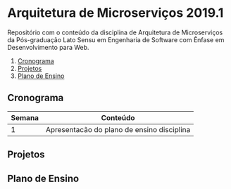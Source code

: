 # Arquitetura de Microserviços 2019.1

Repositório com o conteúdo da disciplina de Arquitetura de Microserviços da Pós-graduação Lato Sensu em Engenharia de Software com Ênfase em Desenvolvimento para Web.

  1. [Cronograma](#cronograma)
  1. [Projetos](#projetos)
  1. [Plano de Ensino](#ementa)


  ## Cronograma

| Semana | Conteúdo |
| ------ | ------ |
| 1 | Apresentacão do plano de ensino disciplina |

  ## Projetos


  ## Plano de Ensino

